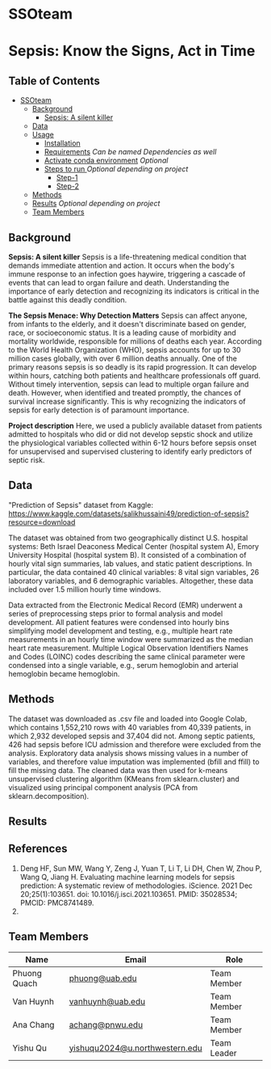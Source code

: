 # SSOteam
# Sepsis: Know the Signs, Act in Time
## Table of Contents
- [SSOteam](#SSOteam)
    - [Background](#Background)
        - [Sepsis: A silent killer](#sepsis-A-silent-killer) 
    - [Data](#data)
    - [Usage](#usage)
        - [Installation](#installation)
        - [Requirements](#requirements) _Can be named Dependencies as well_
        - [Activate conda environment](#activate-conda-environment) _Optional_
        - [Steps to run ](#steps-to-run) _Optional depending on project_
            - [Step-1](#step-1)
            - [Step-2](#step-2)
    - [Methods](#methods)
    - [Results](#results) _Optional depending on project_
    - [Team Members](#team-members)

## Background

**Sepsis: A silent killer**
Sepsis is a life-threatening medical condition that demands immediate attention and action. It occurs when the body's immune response to an infection goes haywire, triggering a cascade of events that can lead to organ failure and death. Understanding the importance of early detection and recognizing its indicators is critical in the battle against this deadly condition.

**The Sepsis Menace: Why Detection Matters**
Sepsis can affect anyone, from infants to the elderly, and it doesn't discriminate based on gender, race, or socioeconomic status. It is a leading cause of morbidity and mortality worldwide, responsible for millions of deaths each year. According to the World Health Organization (WHO), sepsis accounts for up to 30 million cases globally, with over 6 million deaths annually. One of the primary reasons sepsis is so deadly is its rapid progression. It can develop within hours, catching both patients and healthcare professionals off guard. Without timely intervention, sepsis can lead to multiple organ failure and death. However, when identified and treated promptly, the chances of survival increase significantly. This is why recognizing the indicators of sepsis for early detection is of paramount importance.

**Project description**
Here, we used a publicly available dataset from patients admitted to hospitals who did or did not develop sepstic shock and utilize the physiological variables collected within 6-12 hours before sepsis onset for unsupervised and supervised clustering to identify early predictors of septic risk. 

## Data
"Prediction of Sepsis" dataset from Kaggle: https://www.kaggle.com/datasets/salikhussaini49/prediction-of-sepsis?resource=download

The dataset was obtained from two geographically distinct U.S. hospital systems: Beth Israel Deaconess Medical Center (hospital system A), Emory University Hospital (hospital system B). It consisted of a combination of hourly vital sign summaries, lab values, and static patient descriptions. In particular, the data contained 40 clinical variables: 8 vital sign variables, 26 laboratory variables, and 6 demographic variables. Altogether, these data included over 1.5 million hourly time windows.

Data extracted from the Electronic Medical Record (EMR) underwent a series of preprocessing steps prior to formal analysis and model development. All patient features were condensed into hourly bins simplifying model development and testing, e.g., multiple heart rate measurements in an hourly time window were summarized as the median heart rate measurement. Multiple Logical Observation Identifiers Names and Codes (LOINC) codes describing the same clinical parameter were condensed into a single variable, e.g., serum hemoglobin and arterial hemoglobin became hemoglobin. 

## Methods
The dataset was downloaded as .csv file and loaded into Google Colab, which contains 1,552,210 rows with 40 variables from 40,339 patients, in which 2,932 developed sepsis and 37,404 did not. Among septic patients, 426 had sepsis before ICU admission and therefore were excluded from the analysis. Exploratory data analysis shows missing values in a number of variables, and therefore value imputation was implemented (bfill and ffill) to fill the missing data. The cleaned data was then used for k-means unsupervised clustering algorithm (KMeans from sklearn.cluster) and visualized using principal component analysis (PCA from sklearn.decomposition).     

## Results


## References
1. Deng HF, Sun MW, Wang Y, Zeng J, Yuan T, Li T, Li DH, Chen W, Zhou P, Wang Q, Jiang H. Evaluating machine learning models for sepsis prediction: A systematic review of methodologies. iScience. 2021 Dec 20;25(1):103651. doi: 10.1016/j.isci.2021.103651. PMID: 35028534; PMCID: PMC8741489.
2. 

## Team Members

|Name | Email | Role |
----|--|--|
|Phuong Quach               | phuong@uab.edu                   | Team Member |
|Van Huynh                  | vanhuynh@uab.edu                 | Team Member |
|Ana Chang                  | achang@pnwu.edu                  | Team Member |
|Yishu Qu                   | yishuqu2024@u.northwestern.edu   | Team Leader |
